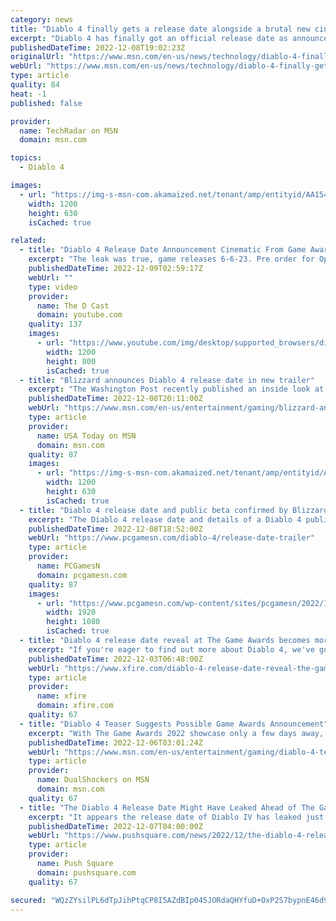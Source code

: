 ```yaml
---
category: news
title: "Diablo 4 finally gets a release date alongside a brutal new cinematic trailer"
excerpt: "Diablo 4 has finally got an official release date as announced at The Game Awards 2022 along with a cinematic trailer."
publishedDateTime: 2022-12-08T19:02:23Z
originalUrl: "https://www.msn.com/en-us/news/technology/diablo-4-finally-gets-a-release-date-alongside-a-brutal-new-cinematic-trailer/ar-AA154K8g"
webUrl: "https://www.msn.com/en-us/news/technology/diablo-4-finally-gets-a-release-date-alongside-a-brutal-new-cinematic-trailer/ar-AA154K8g"
type: article
quality: 84
heat: -1
published: false

provider:
  name: TechRadar on MSN
  domain: msn.com

topics:
  - Diablo 4

images:
  - url: "https://img-s-msn-com.akamaized.net/tenant/amp/entityid/AA154xeU.img?h=630&w=1200&m=6&q=60&o=t&l=f&f=jpg"
    width: 1200
    height: 630
    isCached: true

related:
  - title: "Diablo 4 Release Date Announcement Cinematic From Game Awards"
    excerpt: "The leak was true, game releases 6-6-23. Pre order for Open Beta Early Access."
    publishedDateTime: 2022-12-09T02:59:17Z
    webUrl: ""
    type: video
    provider:
      name: The D Cast
      domain: youtube.com
    quality: 137
    images:
      - url: "https://www.youtube.com/img/desktop/supported_browsers/dinosaur.png"
        width: 1200
        height: 800
        isCached: true
  - title: "Blizzard announces Diablo 4 release date in new trailer"
    excerpt: "The Washington Post recently published an inside look at Diablo 4’s development, which suggested the game is facing difficulties, not least because of direction issues and backlash over questionable ..."
    publishedDateTime: 2022-12-08T20:11:00Z
    webUrl: "https://www.msn.com/en-us/entertainment/gaming/blizzard-announces-diablo-4-release-date-in-new-trailer/ar-AA154Hm9"
    type: article
    provider:
      name: USA Today on MSN
      domain: msn.com
    quality: 87
    images:
      - url: "https://img-s-msn-com.akamaized.net/tenant/amp/entityid/AA154KdO.img?h=630&w=1200&m=6&q=60&o=t&l=f&f=jpg&x=485&y=261"
        width: 1200
        height: 630
        isCached: true
  - title: "Diablo 4 release date and public beta confirmed by Blizzard"
    excerpt: "The Diablo 4 release date and details of a Diablo 4 public beta are announced at The Game Awards 2022, letting players know when they can play the fantasy RPG ..."
    publishedDateTime: 2022-12-08T18:52:00Z
    webUrl: "https://www.pcgamesn.com/diablo-4/release-date-trailer"
    type: article
    provider:
      name: PCGamesN
      domain: pcgamesn.com
    quality: 87
    images:
      - url: "https://www.pcgamesn.com/wp-content/sites/pcgamesn/2022/12/Diablo-4-release-date-trailer.jpg"
        width: 1920
        height: 1080
        isCached: true
  - title: "Diablo 4 release date reveal at The Game Awards becomes more likely"
    excerpt: "If you're eager to find out more about Diablo 4, we've got good news for you. It's believed that Blizzard Entertainment and the next Diablo game will be at the said event. Insider Gaming is following ..."
    publishedDateTime: 2022-12-03T06:48:00Z
    webUrl: "https://www.xfire.com/diablo-4-release-date-reveal-the-game-awards/"
    type: article
    provider:
      name: xfire
      domain: xfire.com
    quality: 67
  - title: "Diablo 4 Teaser Suggests Possible Game Awards Announcement"
    excerpt: "With The Game Awards 2022 showcase only a few days away, more developers and publishers confirm their presence in the ceremony, where they will share new trailers from their upcoming projects. Diablo ..."
    publishedDateTime: 2022-12-06T03:01:24Z
    webUrl: "https://www.msn.com/en-us/entertainment/gaming/diablo-4-teaser-suggests-possible-game-awards-announcement/ar-AA14XQqD"
    type: article
    provider:
      name: DualShockers on MSN
      domain: msn.com
    quality: 67
  - title: "The Diablo 4 Release Date Might Have Leaked Ahead of The Game Awards"
    excerpt: "It appears the release date of Diablo IV has leaked just one day prior to its expected reveal at The Game Awards. The Twitter account Aggiornamenti Lumina, which reliably scrubs the Microsoft Store ..."
    publishedDateTime: 2022-12-07T04:00:00Z
    webUrl: "https://www.pushsquare.com/news/2022/12/the-diablo-4-release-date-might-have-leaked-ahead-of-the-game-awards"
    type: article
    provider:
      name: Push Square
      domain: pushsquare.com
    quality: 67

secured: "WQzZYsilPL6dTpJihPtqCP8I5AZdBIp045JORdaQHYfuD+OxP2S7bypnE46d97p8VADL607iCfVgubegWWdLj83pk0bvZTfhezmutGDkPnfl+Cuqq7/VOFgQAGvwlaki75RWAvcLWyXZ7cTmEzkh3rzZ2jLaZBRQqLsqxtkDAdrX8Y9rCVTnK2PJ5XBXGHVJN89PtKmWSY08oLB7KyhUVJgSOlAFDn+vvmWEiP8UeqEL3huhct2PKmsjjtWBAKJl5rQKZDbD1eztj+F78EWWMbNthut/Rjf1NGzsAaiw7GwBhsHptdBq54T+jBfasAc8WhVmCuywe1AfV31jcIXftrY9qLOpZKRpzoxfstKnGzI=;NzCHpxnQH6pQHSjS0Pr4Iw=="
---
```


